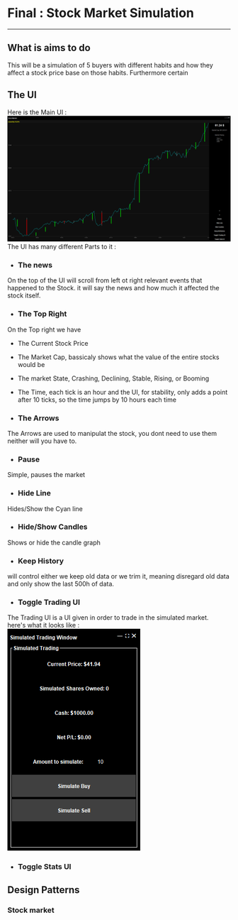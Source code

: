 # Final : Stock Market Simulation
---
## What is aims to do
This will be a simulation of 5 buyers with different habits and how they affect a stock price base on those habits. Furthermore certain 

## The UI
Here is the Main UI :\
![](Documents/MainUI.png)\
The UI has many different Parts to it : 

- ### The news
On the top of the UI will scroll from left ot right relevant events that happened to the Stock. it will say the news and how much it affected the stock itself.

- ### The Top Right
On the Top right we have 
- The Current Stock Price
- The Market Cap, bassicaly shows what the value of the entire stocks would be
- The market State, Crashing, Declining, Stable, Rising, or Booming 
- The Time, each tick is an hour and the UI, for stability, only adds a point after 10 ticks, so the time jumps by 10 hours each time 

- ### The Arrows 
The Arrows are used to manipulat the stock, you dont need to use them neither will you have to.

- ### Pause
Simple, pauses the market
- ### Hide Line
Hides/Show the Cyan line
- ### Hide/Show Candles 
Shows or hide the candle graph
- ### Keep History 
will control either we keep old data or we trim it, meaning disregard old data and only show the last 500h of data.
- ### Toggle Trading UI
The Trading UI is a UI given in order to trade in the simulated market.\
here's what it looks like :\
![](Documents/TradingUI.png)

- ### Toggle Stats UI




## Design Patterns

### Stock market 